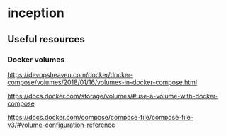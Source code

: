 # inception

## Useful resources

### Docker volumes

https://devopsheaven.com/docker/docker-compose/volumes/2018/01/16/volumes-in-docker-compose.html

https://docs.docker.com/storage/volumes/#use-a-volume-with-docker-compose

https://docs.docker.com/compose/compose-file/compose-file-v3/#volume-configuration-reference
